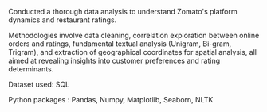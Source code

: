 Conducted a thorough data analysis to understand Zomato's platform dynamics and restaurant ratings.

Methodologies involve data cleaning, correlation exploration between online orders and ratings, fundamental textual analysis (Unigram, Bi-gram, Trigram), and extraction of geographical coordinates for spatial analysis, all aimed at revealing insights into customer preferences and rating determinants.

Dataset used: SQL

Python packages : Pandas, Numpy, Matplotlib, Seaborn, NLTK
